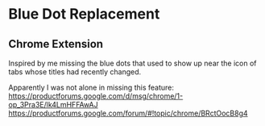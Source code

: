 # Blue Dot Replacement
## Chrome Extension

Inspired by me missing the blue dots that used to show up near the icon of tabs whose titles had
recently changed.

Apparently I was not alone in missing this feature:
https://productforums.google.com/d/msg/chrome/1-op_3Pra3E/lk4LmHFFAwAJ
https://productforums.google.com/forum/#!topic/chrome/BRctOocB8g4
